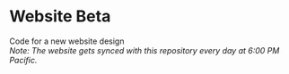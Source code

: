 # Website Beta
Code for a new website design  
*Note: The website gets synced with this repository every day at 6:00 PM Pacific.*
